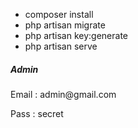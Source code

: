 

+ composer install
+ php artisan migrate<br>
+ php artisan key:generate<br>
+ php artisan serve 


<h5><b>Admin</b></h5>
<p>Email : admin@gmail.com</p>
<p>Pass  : secret</p>


